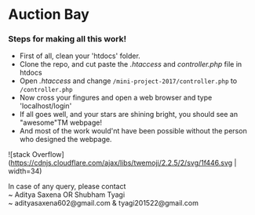 <h1>Auction Bay </h1>

<h3>Steps for making all this work!</h3> 

<ul>
	<li>First of all, clean your 'htdocs' folder.</li>
	<li>Clone the repo, and cut paste the <i>.htaccess</i> and <i>controller.php</i> file in htdocs</li>
	<li>Open <i>.htaccess</i> and change <code>/mini-project-2017/controller.php</code> to <code>/controller.php</code> </li>
	<li>Now cross your fingures and open a web browser and type 'localhost/login'</li>
	<li>If all goes well, and your stars are shining bright, you should see an "awesome"TM webpage!</li>
	<li>And most of the work would'nt have been possible without the person who designed the webpage.</li>
</ul>

![stack Overflow](https://cdnjs.cloudflare.com/ajax/libs/twemoji/2.2.5/2/svg/1f446.svg | width=34)

<p>
	In case of any query, please contact <br>
	~ Aditya Saxena OR Shubham Tyagi <br>
	~ adityasaxena602@gmail.com & tyagi201522@gmail.com
</p>
